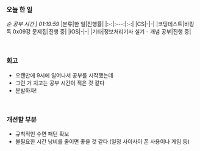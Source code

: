 ### 오늘 한 일
_순 공부 시간 | 01:19:59_
|분류|한 일|진행률|
|:-:|:---:|:-:|
|CS|-|-|
|코딩테스트|바킹독 0x09강 문제집|진행 중|
|iOS|-|-|
|기타|정보처리기사 실기 - 개념 공부|진행 중|

<br>

### 회고
- 오랜만에 9시에 일어나서 공부를 시작했는데
- 그런 거 치고는 공부 시간이 적은 것 같다
- 분발하자!

<br>

### 개선할 부분
- 규칙적인 수면 패턴 확보
- 불필요한 시간 낭비를 줄이면 좋을 것 같다 (일정 사이사이 폰 사용이나 게임 등)
